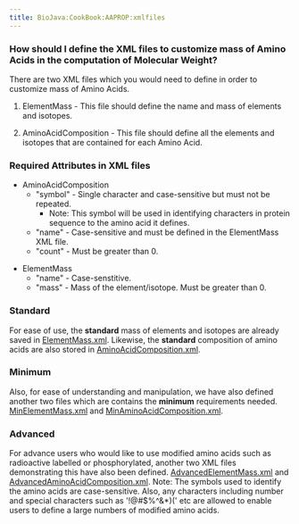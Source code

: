 ```yaml
---
title: BioJava:CookBook:AAPROP:xmlfiles
---
```


### How should I define the XML files to customize mass of Amino Acids in the computation of Molecular Weight?

There are two XML files which you would need to define in order to
customize mass of Amino Acids.

1) ElementMass - This file should define the name and mass of elements
and isotopes.

2) AminoAcidComposition - This file should define all the elements and
isotopes that are contained for each Amino Acid.

### Required Attributes in XML files

-   AminoAcidComposition
    -   "symbol" - Single character and case-sensitive but must not be
        repeated.
        -   Note: This symbol will be used in identifying characters in
            protein sequence to the amino acid it defines.
    -   "name" - Case-sensitive and must be defined in the ElementMass
        XML file.
    -   "count" - Must be greater than 0.

<!-- -->

-   ElementMass
    -   "name" - Case-senstitive.
    -   "mass" - Mass of the element/isotope. Must be greater than 0.

### Standard

For ease of use, the <b>standard</b> mass of elements and isotopes are
already saved in
[ElementMass.xml](/wikis/BioJava:CookBook:AAPROP:ElementMass.xml "wikilink").
Likewise, the <b>standard</b> composition of amino acids are also stored
in
[AminoAcidComposition.xml](/wikis/BioJava:CookBook:AAPROP:AminoAcidComposition.xml "wikilink").

### Minimum

Also, for ease of understanding and manipulation, we have also defined
another two files which are contains the <b>minimum</b> requirements
needed.  
[MinElementMass.xml](/wikis/BioJava:CookBook:AAPROP:MinElementMass.xml "wikilink")
and
[MinAminoAcidComposition.xml](/wikis/BioJava:CookBook:AAPROP:MinAminoAcidComposition.xml "wikilink").

### Advanced

For advance users who would like to use modified amino acids such as
radioactive labelled or phosphorylated, another two XML files
demonstrating this have also been defined.
[AdvancedElementMass.xml](/wikis/BioJava:CookBook:AAPROP:AdvancedElementMass.xml "wikilink")
and
[AdvancedAminoAcidComposition.xml](/wikis/BioJava:CookBook:AAPROP:AdvancedAminoAcidComposition.xml "wikilink").
Note: The symbols used to identify the amino acids are case-sensitive.
Also, any characters including number and special characters such as
'!@\#$%^&\*)(' etc are allowed to enable users to define a large numbers
of modified amino acids.
